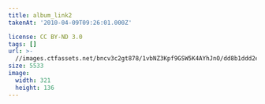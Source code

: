 ```yaml
---
title: album_link2
takenAt: '2010-04-09T09:26:01.000Z'

license: CC BY-ND 3.0
tags: []
url: >-
  //images.ctfassets.net/bncv3c2gt878/1vbNZ3Kpf9GSW5K4AYhJnO/dd8b1ddd2e105220bd89447b412175be/album_link2_4504430397_o
size: 5533
image:
  width: 321
  height: 136
---
```

